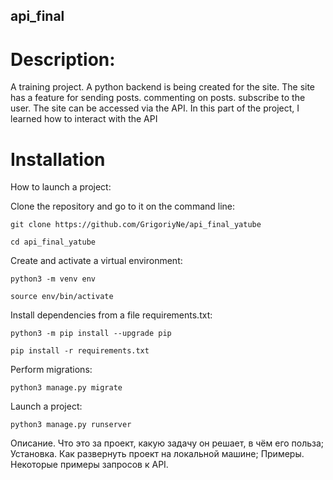 ## api_final

# Description: 

A training project. A python backend is being created for the site. The site has a feature for sending posts. commenting on posts. subscribe to the user. The site can be accessed via the API. In this part of the project, I learned how to interact with the API

# Installation

How to launch a project:

Clone the repository and go to it on the command line:

```git clone https://github.com/GrigoriyNe/api_final_yatube```

```cd api_final_yatube```

Create and activate a virtual environment:

```python3 -m venv env```

```source env/bin/activate```

Install dependencies from a file requirements.txt:

```python3 -m pip install --upgrade pip```

```pip install -r requirements.txt```

Perform migrations:

```python3 manage.py migrate```

Launch a project:

```python3 manage.py runserver```



Описание. Что это за проект, какую задачу он решает, в чём его польза;
Установка. Как развернуть проект на локальной машине;
Примеры. Некоторые примеры запросов к API.